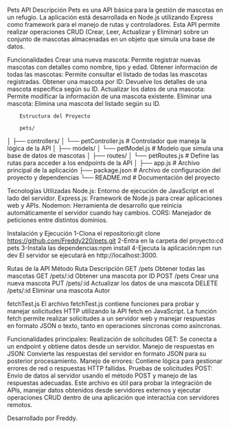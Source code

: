Pets API
Descripción
Pets es una API básica para la gestión de mascotas en un refugio. La aplicación está desarrollada en Node.js utilizando Express como framework para el manejo de rutas y controladores. Esta API permite realizar operaciones CRUD (Crear, Leer, Actualizar y Eliminar) sobre un conjunto de mascotas almacenadas en un objeto que simula una base de datos.

Funcionalidades
Crear una nueva mascota: Permite registrar nuevas mascotas con detalles como nombre, tipo y edad.
Obtener información de todas las mascotas: Permite consultar el listado de todas las mascotas registradas.
Obtener una mascota por ID: Devuelve los detalles de una mascota específica según su ID.
Actualizar los datos de una mascota: Permite modificar la información de una mascota existente.
Eliminar una mascota: Elimina una mascota del listado según su ID.

        Estructura del Proyecto

        pets/
│
├── controllers/
│   └── petController.js    # Controlador que maneja la lógica de la API
│
├── models/
│   └── petModel.js         # Modelo que simula una base de datos de mascotas
│
├── routes/
│   └── petRoutes.js        # Define las rutas para acceder a los endpoints de la API
│
├── app.js                  # Archivo principal de la aplicación
├── package.json            # Archivo de configuración del proyecto y dependencias
└── README.md               # Documentación del proyecto

Tecnologías Utilizadas
Node.js: Entorno de ejecución de JavaScript en el lado del servidor.
Express.js: Framework de Node.js para crear aplicaciones web y APIs.
Nodemon: Herramienta de desarrollo que reinicia automáticamente el servidor cuando hay cambios.
CORS: Manejador de peticiones entre distintos dominios.


Instalación y Ejecución
1-Clona el repositorio:git clone https://github.com/Freddy220/pets.git
2-Entra en la carpeta del proyecto:cd pets
3-Instala las dependencias:npm install
4-Ejecuta la aplicación:npm run dev
El servidor se ejecutará en http://localhost:3000.


Rutas de la API
Método	Ruta	Descripción
GET	/pets	Obtener todas las mascotas
GET	/pets/:id	Obtener una mascota por ID
POST	/pets	Crear una nueva mascota
PUT	/pets/:id	Actualizar los datos de una mascota
DELETE	/pets/:id	Eliminar una mascota
Autor


fetchTest.js
El archivo fetchTest.js contiene funciones para probar y manejar solicitudes HTTP utilizando la API fetch en JavaScript. La función fetch permite realizar solicitudes a un servidor web y manejar respuestas en formato JSON o texto, tanto en operaciones síncronas como asíncronas.

Funcionalidades principales:
Realización de solicitudes GET: Se conecta a un endpoint y obtiene datos desde un servidor.
Manejo de respuestas en JSON: Convierte las respuestas del servidor en formato JSON para su posterior procesamiento.
Manejo de errores: Contiene lógica para gestionar errores de red o respuestas HTTP fallidas.
Pruebas de solicitudes POST: Envío de datos al servidor usando el método POST y manejo de las respuestas adecuadas.
Este archivo es útil para probar la integración de APIs, manejar datos obtenidos desde servidores externos y ejecutar operaciones CRUD dentro de una aplicación que interactúa con servidores remotos.


Desarrollado por Freddy.


































